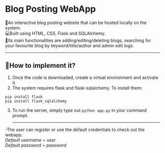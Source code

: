# Blog Posting WebApp

📜An interactive blog posting website that can be hosted locally on the system. <br/>
💻Built using HTML, CSS, Flask and SQLAlchemy. <br/>
💼Its main functionalities are adding/editing/deleting blogs, searching for your favourite blog by keyword/title/author and admin edit logs. <hr/>

## 🚀How to implement it?

1. Once the code is downloaded, create a virtual environment and activate it.
2. The system requires flask and flask-sqlalchemy. To install them:
  ```
  pip install flask
  pip install flask_sqlalchemy
  ```
3. To run the server, simply type out ```python app.py``` in your command prompt. <hr/>

-The user can register or use the default credentials to check out the webapp.<br/>
  *Default username = user* <br/>
  *Default password = password*
  
